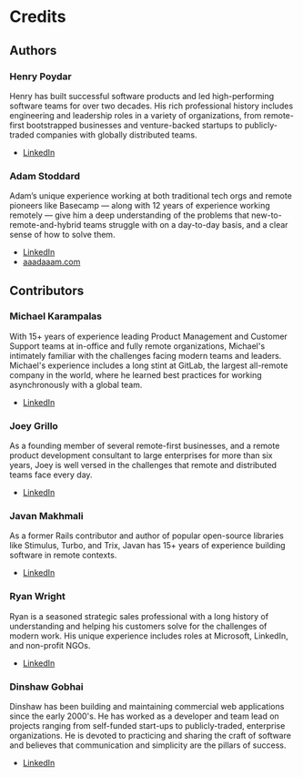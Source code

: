 # Credits

## Authors

### Henry Poydar

Henry has built successful software products and led high-performing software teams for over two decades. His rich professional history includes engineering and leadership roles in a variety of organizations, from remote-first bootstrapped businesses and venture-backed startups to publicly-traded companies with globally distributed teams.

- [LinkedIn](https://www.linkedin.com/in/henrypoydar/)

### Adam Stoddard

Adam’s unique experience working at both traditional tech orgs and remote pioneers like Basecamp — along with 12 years of experience working remotely — give him a deep understanding of the problems that new-to-remote-and-hybrid teams struggle with on a day-to-day basis, and a clear sense of how to solve them.

- [LinkedIn](https://www.linkedin.com/in/aaadaaam/)
- [aaadaaam.com](https://aaadaaam.com/?utm_source=coco&utm_medium=website)

## Contributors

### Michael Karampalas

With 15+ years of experience leading Product Management and Customer Support teams at in-office and fully remote organizations, Michael's intimately familiar with the challenges facing modern teams and leaders. Michael's experience includes a long stint at GitLab, the largest all-remote company in the world, where he learned best practices for working asynchronously with a global team.

- [LinkedIn](https://www.linkedin.com/in/mkarampalas/)

### Joey Grillo

As a founding member of several remote-first businesses, and a remote product development consultant to large enterprises for more than six years, Joey is well versed in the challenges that remote and distributed teams face every day.

- [LinkedIn](https://www.linkedin.com/in/joeygrillo/)

### Javan Makhmali

As a former Rails contributor and author of popular open-source libraries like Stimulus, Turbo, and Trix, Javan has 15+ years of experience building software in remote contexts.

- [LinkedIn](https://www.linkedin.com/in/javan-makhmali/)

### Ryan Wright

Ryan is a seasoned strategic sales professional with a long history of understanding and helping his customers solve for the challenges of modern work. His unique experience includes roles at Microsoft, LinkedIn, and non-profit NGOs.

- [LinkedIn](https://www.linkedin.com/in/ryanarthurwright/)

### Dinshaw Gobhai

Dinshaw has been building and maintaining commercial web applications since the early 2000's. He has worked as a developer and team lead on projects ranging from self-funded start-ups to publicly-traded, enterprise organizations. He is devoted to practicing and sharing the craft of software and believes that communication and simplicity are the pillars of success.

- [LinkedIn](https://www.linkedin.com/in/dinshaw/)

